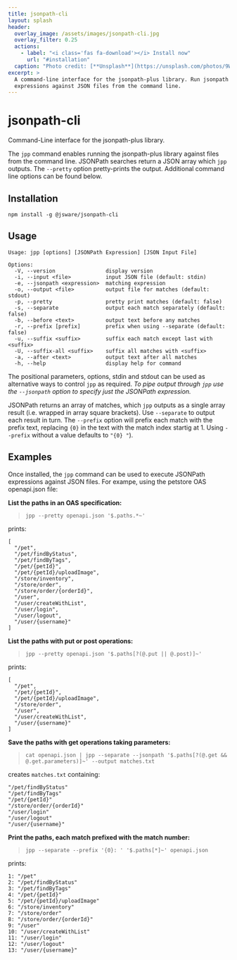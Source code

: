 ```yaml
---
title: jsonpath-cli
layout: splash
header:
  overlay_image: /assets/images/jsonpath-cli.jpg
  overlay_filter: 0.25
  actions:
    - label: "<i class='fas fa-download'></i> Install now"
      url: "#installation"
  caption: "Photo credit: [**Unsplash**](https://unsplash.com/photos/9W_p_McNAE4)"
excerpt: >
  A command-line interface for the jsonpath-plus library. Run jsonpath
  expressions against JSON files from the command line.
---
```

# jsonpath-cli
Command-Line interface for the jsonpath-plus library.

The `jpp` command enables running the jsonpath-plus library against files from
the command line. JSONPath searches return a JSON array which `jpp` outputs.
The `--pretty` option pretty-prints the output.  Additional command line options
can be found below.

## Installation
```
npm install -g @jsware/jsonpath-cli
```

## Usage
```
Usage: jpp [options] [JSONPath Expression] [JSON Input File]

Options:
  -V, --version                display version
  -i, --input <file>           input JSON file (default: stdin)
  -e, --jsonpath <expression>  matching expression
  -o, --output <file>          output file for matches (default: stdout)
  -p, --pretty                 pretty print matches (default: false)
  -s, --separate               output each match separately (default: false)
  -b, --before <text>          output text before any matches
  -r, --prefix [prefix]        prefix when using --separate (default: false)
  -u, --suffix <suffix>        suffix each match except last with <suffix>
  -U, --suffix-all <suffix>    suffix all matches with <suffix>
  -a, --after <text>           output text after all matches
  -h, --help                   display help for command
```

The positional parameters, options, stdin and stdout can be used as alternative
ways to control `jpp` as required. *To pipe output through `jpp` use the
`--jsonpath` option to specify just the JSONPath expression.*

JSONPath returns an array of matches, which `jpp` outputs as a single array
result (i.e. wrapped in array square brackets). Use `--separate` to output each
result in turn. The `--prefix` option will prefix each match with the prefix
text, replacing `{0}` in the text with the match index startig at 1. Using
`--prefix` without a value defaults to `"{0} "`).

## Examples

Once installed, the `jpp` command can be used to execute JSONPath expressions
against JSON files. For exampe, using the petstore OAS openapi.json file:

**List the paths in an OAS specification:**
> `jpp --pretty openapi.json '$.paths.*~'`

prints:
```
[
  "/pet",
  "/pet/findByStatus",
  "/pet/findByTags",
  "/pet/{petId}",
  "/pet/{petId}/uploadImage",
  "/store/inventory",
  "/store/order",
  "/store/order/{orderId}",
  "/user",
  "/user/createWithList",
  "/user/login",
  "/user/logout",
  "/user/{username}"
]
```

**List the paths with put or post operations:**
> `jpp --pretty openapi.json '$.paths[?(@.put || @.post)]~'`

prints:
```
[
  "/pet",
  "/pet/{petId}",
  "/pet/{petId}/uploadImage",
  "/store/order",
  "/user",
  "/user/createWithList",
  "/user/{username}"
]
```

**Save the paths with get operations taking parameters:**
> `cat openapi.json | jpp --separate --jsonpath '$.paths[?(@.get && @.get.parameters)]~' --output matches.txt`

creates `matches.txt` containing:
```
"/pet/findByStatus"
"/pet/findByTags"
"/pet/{petId}"
"/store/order/{orderId}"
"/user/login"
"/user/logout"
"/user/{username}"
```

**Print the paths, each match prefixed with the match number:**
> `jpp --separate --prefix '{0}: ' '$.paths[*]~' openapi.json`

prints:
```
1: "/pet"
2: "/pet/findByStatus"
3: "/pet/findByTags"
4: "/pet/{petId}"
5: "/pet/{petId}/uploadImage"
6: "/store/inventory"
7: "/store/order"
8: "/store/order/{orderId}"
9: "/user"
10: "/user/createWithList"
11: "/user/login"
12: "/user/logout"
13: "/user/{username}"
```
